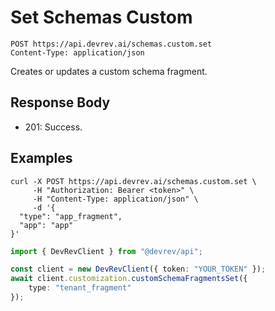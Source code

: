 # Set Schemas Custom

```http
POST https://api.devrev.ai/schemas.custom.set
Content-Type: application/json
```

Creates or updates a custom schema fragment.



## Response Body

- 201: Success.

## Examples

```shell
curl -X POST https://api.devrev.ai/schemas.custom.set \
     -H "Authorization: Bearer <token>" \
     -H "Content-Type: application/json" \
     -d '{
  "type": "app_fragment",
  "app": "app"
}'
```

```typescript
import { DevRevClient } from "@devrev/api";

const client = new DevRevClient({ token: "YOUR_TOKEN" });
await client.customization.customSchemaFragmentsSet({
    type: "tenant_fragment"
});

```